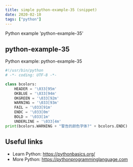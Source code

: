 ```yaml
---
title: simple python-example-35 (snippet)
date: 2020-02-10
tags: ["python"]
---
```

Python example 'python-example-35'


## python-example-35

Python example: python-example-35

```python
#!/usr/bin/python
# -*- coding: UTF-8 -*-

class bcolors:
    HEADER = '\033[95m'
    OKBLUE = '\033[94m'
    OKGREEN = '\033[92m'
    WARNING = '\033[93m'
    FAIL = '\033[91m'
    ENDC = '\033[0m'
    BOLD = '\033[1m'
    UNDERLINE = '\033[4m'
print(bcolors.WARNING + "警告的颜色字体?" + bcolors.ENDC)


```

## Useful links

- Learn Python: https://pythonbasics.org/
- More Python: https://pythonprogramminglanguage.com
